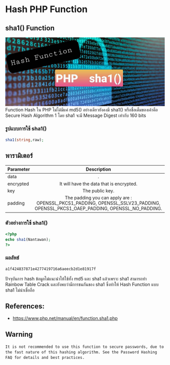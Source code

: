 # Hash PHP Function

## sha1() Function

![](sha1.jpg)
Function Hash ใน PHP ไม่ได้มีแค่ md5() อย่างเดียวยังคงมี sha1() หรือชื่อเต็มของเค้าคือ Secure Hash Algorithm 1
โดย sha1 จะมี Message Digest เท่ากับ 160 bits 

### รูปแบบการใช้ sha1()
````PHP
sha1(string,raw);
````
## พารามิเตอร์ 
|  Parameter  |                     Description                           |
|-------------|:---------------------------------------------------------:|
|data       |.                      |
|encrypted          |It will have the data that is encrypted.             |
|  key           |            The public key.         |
|     padding        |  The padding you can apply are : OPENSSL_PKCS1_PADDING, OPENSSL_SSLV23_PADDING, OPENSSL_PKCS1_OAEP_PADDING, OPENSSL_NO_PADDING.      |

### ตัวอย่างการใช้ sha1()
````PHP
<?php
echo sha1(Nantawan);
?>
````

### ผลลัพธ์
````PHP
a1f424837871e4277419716a6aeecb2d1e81917f
````

ปัจจุบันการ hash ข้อมูลไม่แนะนำให้ใช้ทั้ง md5 และ sha1 แล้วเพราะ sha1 สามารถทำ Rainbow Table Crack
และยังพบว่ามีการชนกันของ sha1 ซึ่งทำให้ Hash Function แบบ sha1 ไม่น่าเชื่อถือ

## References:
- https://www.php.net/manual/en/function.sha1.php

## Warning
`It is not recommended to use this function to secure passwords, due to the fast nature of this hashing algorithm. See the Password Hashing FAQ for details and best practices.`
